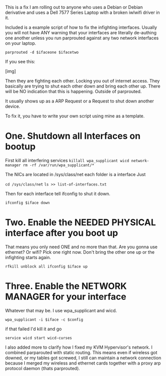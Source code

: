 This is a fix I am rolling out to anyone who uses a Debian or Debian derivative and uses a Dell 7577 Series Laptop with a broken iwlwifi driver in it.


Included is a example script of how to fix the infighting interfaces. Usually you will not have ANY warning that your interfaces are literally de-authing one another unless you run parprouted against any two network interfaces on your laptop.


`parprouted -d $ifaceone $ifacetwo`

If you see this:

[img]

Then they are fighting each other. Locking you out of internet access. They basically are trying to shut each other down and bring each other up. There will be NO indication that this is happening. Outside of parprouted. 

It usually shows up as a ARP Request or a Request to shut down another device. 

To fix it, you have to write your own script using mine as a template.

# One. Shutdown all Interfaces on bootup

First kill all interfering services
`killall wpa_supplicant wicd network-manager
rm -rf /var/run/wpa_supplicant/*`

The NICs are located in /sys/class/net each folder is a interface
Just 

`cd /sys/class/net`
`ls >> list-of-interfaces.txt`

Then for each interface tell ifconfig to shut it down.

`ifconfig $iface down`

# Two. Enable the NEEDED PHYSICAL interface after you boot up

That means you only need ONE and no more than that. Are you gonna use ethernet? Or wifi? Pick one right now. Don't bring the other one up or the infighting starts again.

`rfkill unblock all
ifconfig $iface up`


# Three. Enable the NETWORK MANAGER for your interface

Whatever that may be. I use wpa_supplicant and wicd. 

`wpa_supplicant -i $iface -c $config`

if that failed I'd kill it and go

`service wicd start
wicd-curses`

I also added more to clarify how I fixed my KVM Hypervisor's network. I combined parparouted with static routing. This means even if wireless got downed, or my tables got screwed, I still can maintain a network connection because I merged my wireless and ethernet cards together with a proxy arp protocol daemon (thats parprouted).
